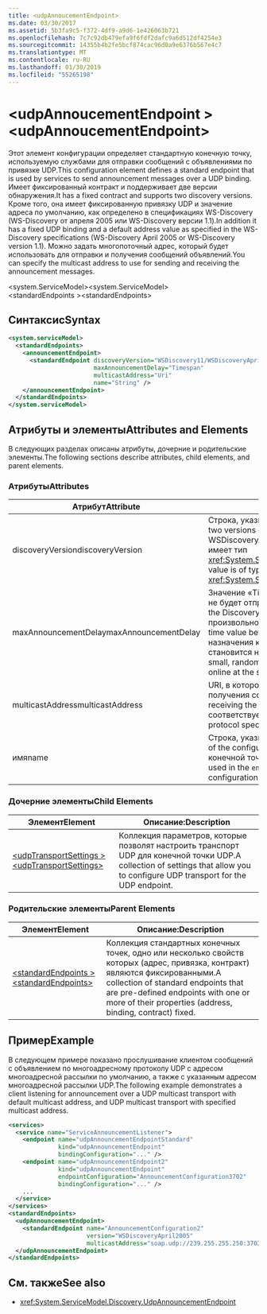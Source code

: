 ```yaml
---
title: <udpAnnoucementEndpoint>
ms.date: 03/30/2017
ms.assetid: 5b3fa9c5-f372-4df9-a9d6-1e426063b721
ms.openlocfilehash: 7c7c92db479efa9f6fdf2dafc9a6d512df4254e3
ms.sourcegitcommit: 14355b4b2fe5bcf874cac96d0a9e6376b567e4c7
ms.translationtype: MT
ms.contentlocale: ru-RU
ms.lasthandoff: 01/30/2019
ms.locfileid: "55265198"
---
```

# <a name="udpannoucementendpoint"></a><span data-ttu-id="dfab8-101">\<udpAnnoucementEndpoint ></span><span class="sxs-lookup"><span data-stu-id="dfab8-101">\<udpAnnoucementEndpoint></span></span>
<span data-ttu-id="dfab8-102">Этот элемент конфигурации определяет стандартную конечную точку, используемую службами для отправки сообщений с объявлениями по привязке UDP.</span><span class="sxs-lookup"><span data-stu-id="dfab8-102">This configuration element defines a standard endpoint that is used by services to send announcement messages over a UDP binding.</span></span> <span data-ttu-id="dfab8-103">Имеет фиксированный контракт и поддерживает две версии обнаружения.</span><span class="sxs-lookup"><span data-stu-id="dfab8-103">It has a fixed contract and supports two discovery versions.</span></span> <span data-ttu-id="dfab8-104">Кроме того, она имеет фиксированную привязку UDP и значение адреса по умолчанию, как определено в спецификациях WS-Discovery (WS-Discovery от апреля 2005 или WS-Discovery версии 1.1).</span><span class="sxs-lookup"><span data-stu-id="dfab8-104">In addition it has a fixed UDP binding and a default address value as specified in the WS-Discovery specifications (WS-Discovery April 2005 or WS-Discovery version 1.1).</span></span> <span data-ttu-id="dfab8-105">Можно задать многопоточный адрес, который будет использовать для отправки и получения сообщений объявлений.</span><span class="sxs-lookup"><span data-stu-id="dfab8-105">You can specify the multicast address to use for sending and receiving the announcement messages.</span></span>  
  
<span data-ttu-id="dfab8-106">\<system.ServiceModel></span><span class="sxs-lookup"><span data-stu-id="dfab8-106">\<system.ServiceModel></span></span>  
<span data-ttu-id="dfab8-107">\<standardEndpoints ></span><span class="sxs-lookup"><span data-stu-id="dfab8-107">\<standardEndpoints></span></span>  
  
## <a name="syntax"></a><span data-ttu-id="dfab8-108">Синтаксис</span><span class="sxs-lookup"><span data-stu-id="dfab8-108">Syntax</span></span>  
  
```xml  
<system.serviceModel>
  <standardEndpoints>
    <announcementEndpoint>
      <standardEndpoint discoveryVersion="WSDiscovery11/WSDiscoveryApril2005"
                        maxAnnouncementDelay="Timespan"
                        multicastAddress="Uri"
                        name="String" />
    </announcementEndpoint>
  </standardEndpoints>
</system.serviceModel>
```  
  
## <a name="attributes-and-elements"></a><span data-ttu-id="dfab8-109">Атрибуты и элементы</span><span class="sxs-lookup"><span data-stu-id="dfab8-109">Attributes and Elements</span></span>  
 <span data-ttu-id="dfab8-110">В следующих разделах описаны атрибуты, дочерние и родительские элементы.</span><span class="sxs-lookup"><span data-stu-id="dfab8-110">The following sections describe attributes, child elements, and parent elements.</span></span>  
  
### <a name="attributes"></a><span data-ttu-id="dfab8-111">Атрибуты</span><span class="sxs-lookup"><span data-stu-id="dfab8-111">Attributes</span></span>  
  
|<span data-ttu-id="dfab8-112">Атрибут</span><span class="sxs-lookup"><span data-stu-id="dfab8-112">Attribute</span></span>|<span data-ttu-id="dfab8-113">Описание</span><span class="sxs-lookup"><span data-stu-id="dfab8-113">Description</span></span>|  
|---------------|-----------------|  
|<span data-ttu-id="dfab8-114">discoveryVersion</span><span class="sxs-lookup"><span data-stu-id="dfab8-114">discoveryVersion</span></span>|<span data-ttu-id="dfab8-115">Строка, указывающая одну из двух версий протокола WS-Discovery.</span><span class="sxs-lookup"><span data-stu-id="dfab8-115">A string that specifies one of the two versions of WS-Discovery protocol.</span></span> <span data-ttu-id="dfab8-116">Допустимые значения: WSDiscovery11 и WSDiscoveryApril2005.</span><span class="sxs-lookup"><span data-stu-id="dfab8-116">Valid values are WSDiscovery11 and WSDiscoveryApril2005.</span></span> <span data-ttu-id="dfab8-117">Это значение имеет тип <xref:System.ServiceModel.Discovery.Configuration.AnnouncementEndpointElement.DiscoveryVersion>.</span><span class="sxs-lookup"><span data-stu-id="dfab8-117">This value is of type <xref:System.ServiceModel.Discovery.Configuration.AnnouncementEndpointElement.DiscoveryVersion>.</span></span>|  
|<span data-ttu-id="dfab8-118">maxAnnouncementDelay</span><span class="sxs-lookup"><span data-stu-id="dfab8-118">maxAnnouncementDelay</span></span>|<span data-ttu-id="dfab8-119">Значение «Timespan», указывающее максимальную задержку, в течение которой протокол Discovery не будет отправлять сообщение Hello.</span><span class="sxs-lookup"><span data-stu-id="dfab8-119">A Timespan value that specifies the maximum value for the delay the Discovery protocol will wait before sending a Hello message.</span></span> <span data-ttu-id="dfab8-120">Перед отправкой сообщения ожидают произвольное время в диапазоне от 0 до значения этого атрибута.</span><span class="sxs-lookup"><span data-stu-id="dfab8-120">The messages will wait for a random time value between 0 and the value of this attribute before being sent.</span></span> <span data-ttu-id="dfab8-121">Этот атрибут используется для назначения короткой произвольной задержки для предотвращения перегрузки сети, когда сеть становится недоступной, а все службы входят в сеть одновременно.</span><span class="sxs-lookup"><span data-stu-id="dfab8-121">This attribute is used to set a small, random delay to prevent network storms when a network goes out and all services come back online at the same time.</span></span>|  
|<span data-ttu-id="dfab8-122">multicastAddress</span><span class="sxs-lookup"><span data-stu-id="dfab8-122">multicastAddress</span></span>|<span data-ttu-id="dfab8-123">URI, в котором указывается адрес многоадресной рассылки, используемый для отправки и получения сообщений об обнаружении.</span><span class="sxs-lookup"><span data-stu-id="dfab8-123">A URI that specifies a multicast address to use for sending and receiving the discovery messages.</span></span> <span data-ttu-id="dfab8-124">Значением по умолчанию является многопоточный адрес, который соответствует спецификации протокола.</span><span class="sxs-lookup"><span data-stu-id="dfab8-124">The default value is the multicast address as conformant to the protocol specification.</span></span>|  
|<span data-ttu-id="dfab8-125">имя</span><span class="sxs-lookup"><span data-stu-id="dfab8-125">name</span></span>|<span data-ttu-id="dfab8-126">Строка, указывающая имя конфигурации стандартной конечной точки.</span><span class="sxs-lookup"><span data-stu-id="dfab8-126">A String that specifies the name of the configuration of the standard endpoint.</span></span> <span data-ttu-id="dfab8-127">Это имя используется в атрибуте `endpointConfiguration` конечной точки службы для связывания стандартной конечной точки с ее конфигурацией.</span><span class="sxs-lookup"><span data-stu-id="dfab8-127">The name is used in the `endpointConfiguration` attribute of the service endpoint to link a standard endpoint to its configuration.</span></span>|  
  
### <a name="child-elements"></a><span data-ttu-id="dfab8-128">Дочерние элементы</span><span class="sxs-lookup"><span data-stu-id="dfab8-128">Child Elements</span></span>  
  
|<span data-ttu-id="dfab8-129">Элемент</span><span class="sxs-lookup"><span data-stu-id="dfab8-129">Element</span></span>|<span data-ttu-id="dfab8-130">Описание:</span><span class="sxs-lookup"><span data-stu-id="dfab8-130">Description</span></span>|  
|-------------|-----------------|  
|[<span data-ttu-id="dfab8-131">\<udpTransportSettings ></span><span class="sxs-lookup"><span data-stu-id="dfab8-131">\<udpTransportSettings></span></span>](../../../../../docs/framework/configure-apps/file-schema/wcf/udptransportsettings.md)|<span data-ttu-id="dfab8-132">Коллекция параметров, которые позволят настроить транспорт UDP для конечной точки UDP.</span><span class="sxs-lookup"><span data-stu-id="dfab8-132">A collection of settings that allow you to configure UDP transport for the UDP endpoint.</span></span>|  
  
### <a name="parent-elements"></a><span data-ttu-id="dfab8-133">Родительские элементы</span><span class="sxs-lookup"><span data-stu-id="dfab8-133">Parent Elements</span></span>  
  
|<span data-ttu-id="dfab8-134">Элемент</span><span class="sxs-lookup"><span data-stu-id="dfab8-134">Element</span></span>|<span data-ttu-id="dfab8-135">Описание:</span><span class="sxs-lookup"><span data-stu-id="dfab8-135">Description</span></span>|  
|-------------|-----------------|  
|[<span data-ttu-id="dfab8-136">\<standardEndpoints ></span><span class="sxs-lookup"><span data-stu-id="dfab8-136">\<standardEndpoints></span></span>](../../../../../docs/framework/configure-apps/file-schema/wcf/standardendpoints.md)|<span data-ttu-id="dfab8-137">Коллекция стандартных конечных точек, одно или несколько свойств которых (адрес, привязка, контракт) являются фиксированными.</span><span class="sxs-lookup"><span data-stu-id="dfab8-137">A collection of standard endpoints that are pre-defined endpoints with one or more of their properties (address, binding, contract) fixed.</span></span>|  
  
## <a name="example"></a><span data-ttu-id="dfab8-138">Пример</span><span class="sxs-lookup"><span data-stu-id="dfab8-138">Example</span></span>  
 <span data-ttu-id="dfab8-139">В следующем примере показано прослушивание клиентом сообщений с объявлением по многоадресному протоколу UDP с адресом многоадресной рассылки по умолчанию, а также с указанным адресом многоадресной рассылки UDP.</span><span class="sxs-lookup"><span data-stu-id="dfab8-139">The following example demonstrates a client listening for announcement over a UDP multicast transport with default multicast address, and UDP multicast transport with specified multicast address.</span></span>  
  
```xml  
<services>
  <service name="ServiceAnnouncementListener">
    <endpoint name="udpAnnouncementEndpointStandard"
              kind="udpAnnouncementEndpoint"
              bindingConfiguration="..." />
    <endpoint name="udpAnnouncementEndpoint2"
              kind="udpAnnouncementEndpoint"
              endpointConfiguration="AnnouncementConfiguration3702"
              bindingConfiguration="..." />
    ...
  </service>
</services>
<standardEndpoints>
  <udpAnnouncementEndpoint>
    <standardEndpoint name="AnnouncementConfiguration2"
                      version="WSDiscoveryApril2005"
                      multicastAddress="soap.udp://239.255.255.250:3703"/>
  </udpAnnouncementEndpoint>
</standardEndpoints>
```  
  
## <a name="see-also"></a><span data-ttu-id="dfab8-140">См. также</span><span class="sxs-lookup"><span data-stu-id="dfab8-140">See also</span></span>
- <xref:System.ServiceModel.Discovery.UdpAnnouncementEndpoint>
